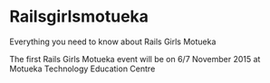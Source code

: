 # Railsgirlsmotueka
Everything you need to know about Rails Girls Motueka

The first Rails Girls Motueka event will be on 6/7 November 2015 at Motueka Technology Education Centre
